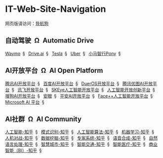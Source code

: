 # IT-Web-Site-Navigation

网页版请访问：[导航狗](https://daohanggou.cn/)


## 自动驾驶&ensp;&Omega;&ensp;Automatic Drive

[Waymo](https://waymo.com/)&ensp;&sect;&ensp;
[Drive.ai](https://www.drive.ai/)&ensp;&sect;&ensp;
[Tesla](https://www.tesla.com/)&ensp;&sect;&ensp;
[Uber](https://www.uber.com/)&ensp;&sect;&ensp;
[小马智行Pony](https://www.pony.ai/)&ensp;&sect;&ensp;

## AI开放平台&ensp;&Omega;&ensp;AI Open Platform

[腾讯AI开放平台](http://ai.qq.com/)&ensp;&sect;&ensp;
[百度AI开放平台](http://ai.baidu.com/)&ensp;&sect;&ensp;
[DuerOS开放平台](https://dueros.baidu.com/open)&ensp;&sect;&ensp;
[腾讯优图AI开放平台](https://youtu.qq.com)&ensp;&sect;&ensp;
[讯飞开放平台](http://www.xfyun.cn/)&ensp;&sect;&ensp;
[SKEye人工智能开放平台](https://www.sk-ai.com/)&ensp;&sect;&ensp;
[人工智能开放创新平台](http://www.chinaopen.ai/)&ensp;&sect;&ensp;
[搜狗AI开放平台](http://ai.sogou.com/)&ensp;&sect;&ensp;
[安眼](http://www.anyan.com/)&ensp;&sect;&ensp;
[平安AI开放平台](https://paface.pingan.com/)&ensp;&sect;&ensp;
[Face++人工智能开放平台](https://www.faceplusplus.com.cn/)&ensp;&sect;&ensp;
[Microsoft AI 平台](https://azure.microsoft.com/zh-cn/overview/ai-platform/)&ensp;&sect;&ensp;


## AI社群&ensp;&Omega;&ensp;AI Community

[人工智能-知乎](https://www.zhihu.com/topic/19551275/)&ensp;&sect;&ensp;
[模式识别-知乎](https://www.zhihu.com/topic/19564812/)&ensp;&sect;&ensp;
[人工智能算法-知乎](https://www.zhihu.com/topic/19691108/)&ensp;&sect;&ensp;
[机器学习-知乎](https://www.zhihu.com/topic/19559450/)&ensp;&sect;&ensp;
[人机对战-知乎](https://www.zhihu.com/topic/20043014/)&ensp;&sect;&ensp;
[数据挖掘-知乎](https://www.zhihu.com/topic/19553534/)&ensp;&sect;&ensp;
[专家系统-知乎](https://www.zhihu.com/topic/19610977/)&ensp;&sect;&ensp;
[语音合成-知乎](https://www.zhihu.com/topic/19866187/)&ensp;&sect;&ensp;
[自然语言处理-知乎](https://www.zhihu.com/topic/19560026/)&ensp;&sect;&ensp;
[智慧城市-知乎](https://www.zhihu.com/topic/19759695/)&ensp;&sect;&ensp;
[智能交通-知乎](https://www.zhihu.com/topic/19645663/)&ensp;&sect;&ensp;
[智能医疗-知乎](https://www.zhihu.com/topic/19946877/)&ensp;&sect;&ensp;
[商业智能（BI）-知乎](https://www.zhihu.com/topic/19564751/)&ensp;&sect;&ensp;